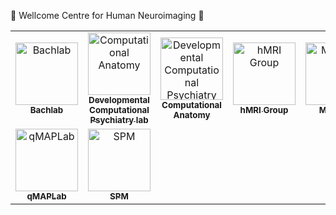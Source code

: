 :wave: Wellcome Centre for Human Neuroimaging :wave:



<table>
  <tbody>
    <tr>
      <td align="center"><a href="https://github.com/bachlab"><img src="https://avatars.githubusercontent.com/u/52697529?v=4?s=100" width="100px;" alt="Bachlab"/><br /><sub><b>Bachlab</b></sub></a></td>
      <td align="center"><a href="https://github.com/WTCN-computational-anatomy-group/"><img src="https://avatars.githubusercontent.com/u/30696855?v=4?s=100" width="100px;" alt="Computational Anatomy"/><br /><sub><b>
Developmental Computational Psychiatry lab </b></sub></a></td>
      <td align="center"><a href="https://github.com/DevComPsy"><img src="https://avatars.githubusercontent.com/u/42944268?v=4?s=100" width="100px;" alt="
Developmental Computational Psychiatry lab "/><br /><sub><b>Computational Anatomy</b></sub></a></td>
      <td align="center"><a href="https://github.com/hMRI-group"><img src="https://avatars.githubusercontent.com/u/44682335?v=4?s=100" width="100px;" alt="hMRI Group"/><br /><sub><b>hMRI Group</b></sub></a></td>
      <td align="center"><a href="https://github.com/metacoglab"><img src="https://avatars.githubusercontent.com/u/15927515?v=4?s=100" width="100px;" alt="MetaLab"/><br /><sub><b>MetaLab</b></sub></a></td>
      <td align="center"><a href="https://github.com/FIL-OPMEG/"><img src="https://avatars.githubusercontent.com/u/61747349?v=4?s=100" width="100px;" alt="OPM-MEG Lab"/><br /><sub><b>OPM-MEG Lab</b></sub></a></td>
      <td align="center"><a href="https://github.com/FIL-Physics"><img src="https://avatars.githubusercontent.com/u/18737298?v=4?s=100" width="100px;" alt="Physics"/><br /><sub><b>Physics</b></sub></a></td>
    </tr>
    <tr>
      <td align="center"><a href="https://github.com/qmaplab"><img src="https://avatars.githubusercontent.com/u/42376268?v=4?s=100" width="100px;" alt="qMAPLab"/><br /><sub><b>qMAPLab</b></sub></a></td>
      <td align="center"><a href="https://github.com/spm"><img src="https://avatars.githubusercontent.com/u/14014701?v=4?s=100" width="100px;" alt="SPM"/><br /><sub><b>SPM</b></sub></a></td>
    </tr>
  </tbody>
</table>
